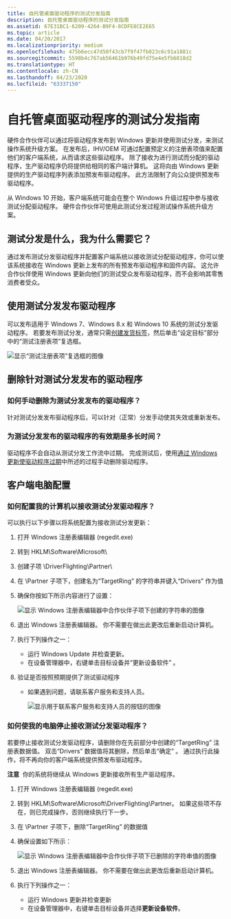```yaml
---
title: 自托管桌面驱动程序的测试分发指南
description: 自托管桌面驱动程序的测试分发指南
ms.assetid: 67E31BC1-6209-4264-B9F4-8CDFE8CE2E65
ms.topic: article
ms.date: 04/20/2017
ms.localizationpriority: medium
ms.openlocfilehash: 475b6ecc47d50f43cb7f9f47fb023c6c91a1881c
ms.sourcegitcommit: 5598b4c767ab56461b976b49fd75e4e5fb6018d2
ms.translationtype: HT
ms.contentlocale: zh-CN
ms.lasthandoff: 04/23/2020
ms.locfileid: "63337150"
---
```

# <a name="test-distribution-guidance-to-self-host-desktop-drivers"></a>自托管桌面驱动程序的测试分发指南


硬件合作伙伴可以通过将驱动程序发布到 Windows 更新并使用测试分发，来测试操作系统升级方案。 在发布后，IHV/OEM 可通过配置预定义的注册表项值来配置他们的客户端系统，从而请求这些驱动程序。 除了接收为进行测试而分配的驱动程序，生产驱动程序仍将提供给相同的客户端计算机。 这将向由 Windows 更新提供的生产驱动程序列表添加预发布驱动程序。 此方法限制了向公众提供预发布驱动程序。

从 Windows 10 开始，客户端系统可能会在整个 Windows 升级过程中参与接收测试分配驱动程序。 硬件合作伙伴可使用此测试分发过程测试操作系统升级方案。

## <a name="span-idwhat_is_test_distribution__and_why_do_i_need_it_spanspan-idwhat_is_test_distribution__and_why_do_i_need_it_spanspan-idwhat_is_test_distribution__and_why_do_i_need_it_spanwhat-is-test-distribution-and-why-do-i-need-it"></a><span id="What_is_test_distribution__and_why_do_I_need_it_"></span><span id="what_is_test_distribution__and_why_do_i_need_it_"></span><span id="WHAT_IS_TEST_DISTRIBUTION__AND_WHY_DO_I_NEED_IT_"></span>测试分发是什么，我为什么需要它？


通过发布测试分发驱动程序并配置客户端系统以接收测试分配驱动程序，你可以使该系统接收在 Windows 更新上发布的所有预发布驱动程序和固件内容。 这允许合作伙伴使用 Windows 更新向他们的测试受众发布驱动程序，而不会影响其零售消费者受众。

## <a name="span-idpublishing_drivers_with_test_distributionspanspan-idpublishing_drivers_with_test_distributionspanspan-idpublishing_drivers_with_test_distributionspanpublishing-drivers-with-test-distribution"></a><span id="Publishing_drivers_with_test_distribution"></span><span id="publishing_drivers_with_test_distribution"></span><span id="PUBLISHING_DRIVERS_WITH_TEST_DISTRIBUTION"></span>使用测试分发发布驱动程序


可以发布适用于 Windows 7、Windows 8.x 和 Windows 10 系统的测试分发驱动程序。 若要发布测试分发，通常只需[创建发货标签](manage-driver-distribution-by-submission.md)，然后单击“设定目标”部分中的“测试注册表项”复选框。

![显示“测试注册表项”复选框的图像](images/test-registry-key-checkbox.png)

## <a name="span-idremoving_drivers_published_for_test_distributionspanspan-idremoving_drivers_published_for_test_distributionspanspan-idremoving_drivers_published_for_test_distributionspanremoving-drivers-published-for-test-distribution"></a><span id="Removing_drivers_published_for_test_distribution"></span><span id="removing_drivers_published_for_test_distribution"></span><span id="REMOVING_DRIVERS_PUBLISHED_FOR_TEST_DISTRIBUTION"></span>删除针对测试分发发布的驱动程序


### <a name="span-idhow_do_i_manually_remove_my_driver_published_for_test_distribution_spanspan-idhow_do_i_manually_remove_my_driver_published_for_test_distribution_spanspan-idhow_do_i_manually_remove_my_driver_published_for_test_distribution_spanhow-do-i-manually-remove-my-driver-published-for-test-distribution"></a><span id="How_do_I_manually_remove_my_driver_published_for_test_distribution_"></span><span id="how_do_i_manually_remove_my_driver_published_for_test_distribution_"></span><span id="HOW_DO_I_MANUALLY_REMOVE_MY_DRIVER_PUBLISHED_FOR_TEST_DISTRIBUTION_"></span>如何手动删除为测试分发发布的驱动程序？

针对测试分发发布驱动程序后，可以针对（正常）分发手动使其失效或重新发布。

### <a name="span-idhow_long_does_my_driver_published_for_test_distribution_last_spanspan-idhow_long_does_my_driver_published_for_test_distribution_last_spanspan-idhow_long_does_my_driver_published_for_test_distribution_last_spanhow-long-does-my-driver-published-for-test-distribution-last"></a><span id="How_long_does_my_driver_published_for_test_distribution_last_"></span><span id="how_long_does_my_driver_published_for_test_distribution_last_"></span><span id="HOW_LONG_DOES_MY_DRIVER_PUBLISHED_FOR_TEST_DISTRIBUTION_LAST_"></span>为测试分发发布的驱动程序的有效期是多长时间？

驱动程序不会自动从测试分发工作流中过期。 完成测试后，使用[通过 Windows 更新使驱动程序过期](expire-a-driver-from-windows-update.md)中所述的过程手动删除驱动程序。

## <a name="span-idclient_pc_configurationspanspan-idclient_pc_configurationspanspan-idclient_pc_configurationspanclient-pc-configuration"></a><span id="Client_PC_configuration"></span><span id="client_pc_configuration"></span><span id="CLIENT_PC_CONFIGURATION"></span>客户端电脑配置

### <a name="span-idhow_do_i_configure_my_machine_to_receive_test_distribution_drivers_spanspan-idhow_do_i_configure_my_machine_to_receive_test_distribution_drivers_spanspan-idhow_do_i_configure_my_machine_to_receive_test_distribution_drivers_spanhow-do-i-configure-my-machine-to-receive-test-distribution-drivers"></a><span id="How_do_I_configure_my_machine_to_receive_test_distribution_drivers_"></span><span id="how_do_i_configure_my_machine_to_receive_test_distribution_drivers_"></span><span id="HOW_DO_I_CONFIGURE_MY_MACHINE_TO_RECEIVE_TEST_DISTRIBUTION_DRIVERS_"></span>如何配置我的计算机以接收测试分发驱动程序？

可以执行以下步骤以将系统配置为接收测试分发更新：

1.  打开 Windows 注册表编辑器 (regedit.exe)
2.  转到 HKLM\\Software\\Microsoft\\
3.  创建子项 \\DriverFlighting\\Partner\\
4.  在 \\Partner 子项下，创建名为“TargetRing”  的字符串并键入“Drivers”  作为值
5.  确保你按如下所示内容进行了设置：

    ![显示 Windows 注册表编辑器中合作伙伴子项下创建的字符串的图像](images/registry-editor-drivers.png)

6.  退出 Windows 注册表编辑器。 你不需要在做出此更改后重新启动计算机。
7.  执行下列操作之一：
    -   运行 Windows Update 并检查更新。
    -   在设备管理器中，右键单击目标设备并“更新设备软件”  。
8.  验证是否按照预期提供了测试驱动程序

    -   如果遇到问题，请联系客户服务和支持人员。

        ![显示用于联系客户服务和支持人员的按钮的图像](images/dashboard-help-button.png)

### <a name="span-idhow_do_i_stop_my_pc_from_receiving_test_distribution_drivers_spanspan-idhow_do_i_stop_my_pc_from_receiving_test_distribution_drivers_spanspan-idhow_do_i_stop_my_pc_from_receiving_test_distribution_drivers_spanhow-do-i-stop-my-pc-from-receiving-test-distribution-drivers"></a><span id="How_do_I_stop_my_PC_from_receiving_test_distribution_drivers_"></span><span id="how_do_i_stop_my_pc_from_receiving_test_distribution_drivers_"></span><span id="HOW_DO_I_STOP_MY_PC_FROM_RECEIVING_TEST_DISTRIBUTION_DRIVERS_"></span>如何使我的电脑停止接收测试分发驱动程序？

若要停止接收测试分发驱动程序，请删除你在先前部分中创建的“TargetRing”  注册表数据值。 双击“Drivers”  数据值将其删除，然后单击“确定”  。 通过执行此操作，将不再向你的客户端系统提供预发布驱动程序。

**注意**  你的系统将继续从 Windows 更新接收所有生产驱动程序。

 

1.  打开 Windows 注册表编辑器 (regedit.exe)
2.  转到 HKLM\\Software\\Microsoft\\DriverFlighting\\Partner。 如果这些项不存在，则已完成操作，否则继续执行下一步。
3.  在 \\Partner 子项下，删除“TargetRing”  的数据值
4.  确保设置如下所示：

    ![显示 Windows 注册表编辑器中合作伙伴子项下已删除的字符串值的图像](images/registry-editor-no-drivers.png)

5.  退出 Windows 注册表编辑器。 你不需要在做出此更改后重新启动计算机。
6.  执行下列操作之一：
    -   运行 Windows 更新并检查更新
    -   在设备管理器中，右键单击目标设备并选择**更新设备软件**。

 

 





